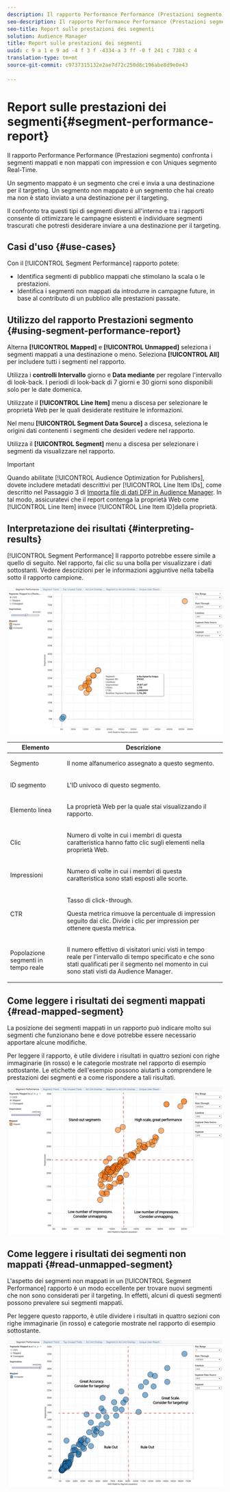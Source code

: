 ```yaml
---
description: Il rapporto Performance Performance (Prestazioni segmento) confronta i segmenti mappati e non mappati con impression e con Uniques segmento Real-Time. Un segmento mappato è un segmento che crei e invia a una destinazione per il targeting. Un segmento non mappato è un segmento che hai creato ma non è stato inviato a una destinazione per il targeting. Il confronto tra questi tipi di segmenti diversi all'interno e tra i rapporti consente di ottimizzare le campagne esistenti e individuare segmenti trascurati che potresti desiderare inviare a una destinazione per il targeting.
seo-description: Il rapporto Performance Performance (Prestazioni segmento) confronta i segmenti mappati e non mappati con impression e con Uniques segmento Real-Time. Un segmento mappato è un segmento che crei e invia a una destinazione per il targeting. Un segmento non mappato è un segmento che hai creato ma non è stato inviato a una destinazione per il targeting. Il confronto tra questi tipi di segmenti diversi all'interno e tra i rapporti consente di ottimizzare le campagne esistenti e individuare segmenti trascurati che potresti desiderare inviare a una destinazione per il targeting.
seo-title: Report sulle prestazioni dei segmenti
solution: Audience Manager
title: Report sulle prestazioni dei segmenti
uuid: c 9 a 1 e 9 ad -4 f 3 f -4334-a 3 ff -0 f 241 c 7303 c 4
translation-type: tm+mt
source-git-commit: c9737315132e2ae7d72c250d8c196abe8d9e0e43

---
```



# Report sulle prestazioni dei segmenti{#segment-performance-report}

Il rapporto Performance Performance (Prestazioni segmento) confronta i segmenti mappati e non mappati con impression e con Uniques segmento Real-Time.

Un segmento mappato è un segmento che crei e invia a una destinazione per il targeting. Un segmento non mappato è un segmento che hai creato ma non è stato inviato a una destinazione per il targeting.

Il confronto tra questi tipi di segmenti diversi all&#39;interno e tra i rapporti consente di ottimizzare le campagne esistenti e individuare segmenti trascurati che potresti desiderare inviare a una destinazione per il targeting.

## Casi d&#39;uso {#use-cases}

Con il [!UICONTROL Segment Performance] rapporto potete:

* Identifica segmenti di pubblico mappati che stimolano la scala o le prestazioni.
* Identifica i segmenti non mappati da introdurre in campagne future, in base al contributo di un pubblico alle prestazioni passate.

## Utilizzo del rapporto Prestazioni segmento {#using-segment-performance-report}

Alterna **[!UICONTROL Mapped]** e **[!UICONTROL Unmapped]** seleziona i segmenti mappati a una destinazione o meno. Seleziona **[!UICONTROL All]** per includere tutti i segmenti nel rapporto.

Utilizza i **controlli Intervallo** giorno e **Data mediante** per regolare l&#39;intervallo di look-back. I periodi di look-back di 7 giorni e 30 giorni sono disponibili solo per le date domenica.

Utilizzate il **[!UICONTROL Line Item]** menu a discesa per selezionare le proprietà Web per le quali desiderate restituire le informazioni.

Nel menu **[!UICONTROL Segment Data Source]** a discesa, seleziona le origini dati contenenti i segmenti che desideri vedere nel rapporto.

Utilizza il **[!UICONTROL Segment]** menu a discesa per selezionare i segmenti da visualizzare nel rapporto.

>[!IMPORTANT]
>
>Quando abilitate [!UICONTROL Audience Optimization for Publishers], dovete includere metadati descrittivi per [!UICONTROL Line Item IDs], come descritto nel Passaggio 3 di [Importa file di dati DFP in Audience Manager](../../../reporting/audience-optimization-reports/aor-publishers/import-dfp.md). In tal modo, assicuratevi che il report contenga la proprietà Web come [!UICONTROL Line Item] invece [!UICONTROL Line Item ID]della proprietà.

## Interpretazione dei risultati {#interpreting-results}

[!UICONTROL Segment Performance] Il rapporto potrebbe essere simile a quello di seguito. Nel rapporto, fai clic su una bolla per visualizzare i dati sottostanti. Vedere descrizioni per le informazioni aggiuntive nella tabella sotto il rapporto campione.

![](assets/publisher_segment_performance.png)

<table id="table_AFE2540583C34835B04584693ADFD26A"> 
 <thead> 
  <tr> 
   <th colname="col1" class="entry"> Elemento </th> 
   <th colname="col2" class="entry"> Descrizione </th> 
  </tr>
 </thead>
 <tbody> 
  <tr> 
   <td colname="col1"> <p>Segmento </p> </td> 
   <td colname="col2"> <p>Il nome alfanumerico assegnato a questo segmento. </p> </td> 
  </tr> 
  <tr> 
   <td colname="col1"> <p>ID segmento </p> </td> 
   <td colname="col2"> <p>L'ID univoco di questo segmento. </p> </td> 
  </tr> 
  <tr> 
   <td colname="col1"> <p>Elemento linea </p> </td> 
   <td colname="col2"> <p>La proprietà Web per la quale stai visualizzando il rapporto. </p> </td> 
  </tr> 
  <tr> 
   <td colname="col1"> <p>Clic </p> </td> 
   <td colname="col2"> <p>Numero di volte in cui i membri di questa caratteristica hanno fatto clic sugli elementi nella proprietà Web. </p> </td> 
  </tr> 
  <tr> 
   <td colname="col1"> <p>Impressioni </p> </td> 
   <td colname="col2"> <p>Numero di volte in cui i membri di questa caratteristica sono stati esposti alle scorte. </p> </td> 
  </tr> 
  <tr> 
   <td colname="col1"> <p>CTR </p> </td> 
   <td colname="col2"> <p>Tasso di click-through. </p> <p>Questa metrica rimuove la percentuale di impression seguito dai clic. Divide i clic per impression per ottenere questa metrica. </p> </td> 
  </tr> 
  <tr> 
   <td colname="col1"> <p>Popolazione segmenti in tempo reale </p> </td> 
   <td colname="col2"> <p>Il numero effettivo di visitatori unici visti in tempo reale per l'intervallo di tempo specificato e che sono stati qualificati per il segmento nel momento in cui sono stati visti <span class="keyword"> da Audience Manager</span>. </p> </td> 
  </tr> 
 </tbody> 
</table>

## Come leggere i risultati dei segmenti mappati {#read-mapped-segment}

La posizione dei segmenti mappati in un rapporto può indicare molto sui segmenti che funzionano bene e dove potrebbe essere necessario apportare alcune modifiche.

Per leggere il rapporto, è utile dividere i risultati in quattro sezioni con righe immaginarie (in rosso) e le categorie mostrate nel rapporto di esempio sottostante. Le etichette dell&#39;esempio possono aiutarti a comprendere le prestazioni dei segmenti e a come rispondere a tali risultati.

![](assets/publisher_segment_performance_mapped.png)

## Come leggere i risultati dei segmenti non mappati {#read-unmapped-segment}

L&#39;aspetto dei segmenti non mappati in un [!UICONTROL Segment Performance] rapporto è un modo eccellente per trovare nuovi segmenti che non sono considerati per il targeting. In effetti, alcuni di questi segmenti possono prevalere sui segmenti mappati.

Per leggere questo rapporto, è utile dividere i risultati in quattro sezioni con righe immaginarie (in rosso) e categorie mostrate nel rapporto di esempio sottostante.

![](assets/publisher_segment_performance_unmapped.png)
